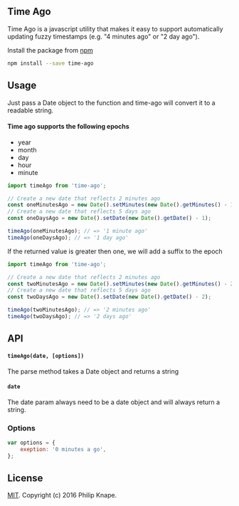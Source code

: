 ## Time Ago

Time Ago is a javascript utility that makes it easy to support automatically updating fuzzy timestamps (e.g. "4 minutes ago" or "2 day ago").

Install the package from [npm](https://npmjs.com/release)

```bash
npm install --save time-ago
```

## Usage

Just pass a Date object to the function and time-ago will convert it to a readable string.

#### Time ago supports the following epochs
* year
* month
* day
* hour
* minute

```js
import timeAgo from 'time-ago';

// Create a new date that reflects 2 minutes ago
const oneMinutesAgo = new Date().setMinutes(new Date().getMinutes() - 1);
// Create a new date that reflects 5 days ago
const oneDaysAgo = new Date().setDate(new Date().getDate() - 1);

timeAgo(oneMinutesAgo); // => '1 minute ago'
timeAgo(oneDaysAgo); // => '1 day ago'
```

If the returned value is greater then one, we will add a suffix to the epoch

```js
import timeAgo from 'time-ago';

// Create a new date that reflects 2 minutes ago
const twoMinutesAgo = new Date().setMinutes(new Date().getMinutes() - 2);
// Create a new date that reflects 5 days ago
const twoDaysAgo = new Date().setDate(new Date().getDate() - 2);

timeAgo(twoMinutesAgo); // => '2 minutes ago'
timeAgo(twoDaysAgo); // => '2 days ago'
```

## API

#### `timeAgo(date, [options])`

The parse method takes a Date object and returns a string

#### `date`
The date param always need to be a date object and will always return a string.

### Options
```javascript
var options = {
    exeption: '0 minutes a go',
};
```

## License

[MIT](LICENSE). Copyright (c) 2016 Philip Knape.
